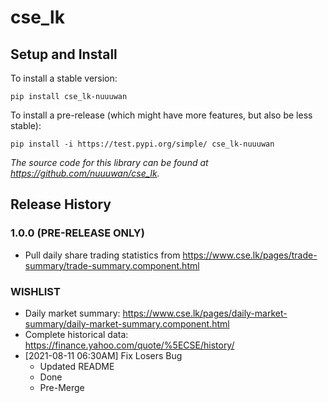 
# cse_lk

## Setup and Install

To install a stable version:

```
pip install cse_lk-nuuuwan
```

To install a pre-release (which might have more features, but also be
less stable):

```
pip install -i https://test.pypi.org/simple/ cse_lk-nuuuwan
```

*The source code for this library can be found at https://github.com/nuuuwan/cse_lk.*

## Release History

### 1.0.0 (PRE-RELEASE ONLY)
* Pull daily share trading statistics from https://www.cse.lk/pages/trade-summary/trade-summary.component.html

### WISHLIST
* Daily market summary: https://www.cse.lk/pages/daily-market-summary/daily-market-summary.component.html
* Complete historical data: https://finance.yahoo.com/quote/%5ECSE/history/
* [2021-08-11 06:30AM] Fix Losers Bug
  * Updated README
  * Done
  * Pre-Merge
